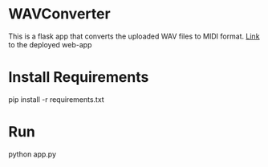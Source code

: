 # WAVConverter
This is a flask app that converts the uploaded WAV files to MIDI format.
[Link]( https://wav-midi-app.herokuapp.com/) to the deployed web-app

# Install Requirements
pip install -r requirements.txt

# Run 
python app.py
